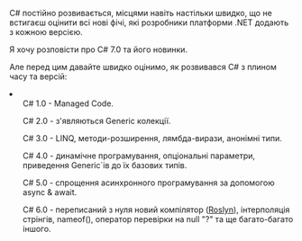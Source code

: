 ﻿C# постійно розвивається, місцями навіть настільки швидко, що не встигаєш оцінити всі нові фічі, які розробники платформи .NET додають з кожною версією. 

Я хочу розповісти про C# 7.0 та його новинки. 

Але перед цим давайте швидко оцінимо, як розвивався C# з плином часу та версій:

<li>
<ul>C# 1.0 - Managed Code.</ul>
<ul>C# 2.0 - з'являються Generic колекції.</ul>
<ul>C# 3.0 - LINQ, методи-розширення, лямбда-вирази, анонімні типи.</ul>
<ul>C# 4.0 - динамічне програмування, опціональні параметри, приведення Generic`ів до їх базових типів.</ul>
<ul>C# 5.0 - спрощення асинхронного програмування за допомогою async & await.</ul>
<ul>C# 6.0 - переписаний з нуля новий компілятор (<a target = "_blank" href = "https://github.com/dotnet/roslyn">Roslyn</a>), інтерполяція 
стрінгів, nameof(), оператор перевірки на null "?" та ще багато-багато іншого.</ul>
</li>

